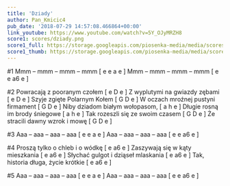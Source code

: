```yaml
---
title: 'Dziady'
author: Pan_Kmicic4
pub_date: '2018-07-29 14:57:08.466864+00:00'
link_youtube: https://www.youtube.com/watch?v=5Y_OJyMRZH8
score1: scores/dziady.png
score1_full: https://storage.googleapis.com/piosenka-media/media/scores/dziady.png
score1_thumb: https://storage.googleapis.com/piosenka-media/media/scores/dziady.png.180x0_q85_upscale.png
---
```


#1
Mmm – mmm – mmm – mmm [ e e a e ]
Mmm – mmm – mmm – mmm [ e e a6 e ]

#2
Powracają z pooranym czołem [ e D e ]
Z wyplutymi na gwiazdy zębami [ e D e ]
Szyje zgięte Polarnym Kołem [ G D e ]
W oczach mroźnej pustyni firmament [ G D e ]
Niby dziadom białym wołopasom, [ a h e ]
Długie rosną im brody śniegowe [ a h e ]
Tak rozeszli się ze swoim czasem [ G D e ]
Że stracili dawny wzrok i mowę [ G D e ]

#3
Aaa – aaa – aaa – aaa [ e e a e ]
Aaa – aaa – aaa – aaa [ e e a6 e ]

#4
Proszą tylko o chleb i o wódkę [ e a6 e ]
Zaszywają się w kąty mieszkania [ e a6 e ]
Słychać gulgot i dziąseł mlaskania [ e a6 e ]
Tak, historia długa, życie krótkie [ e a6 e ]

#5
Aaa – aaa – aaa – aaa [ e e a e ]
Aaa – aaa – aaa – aaa [ e e a6 e ]